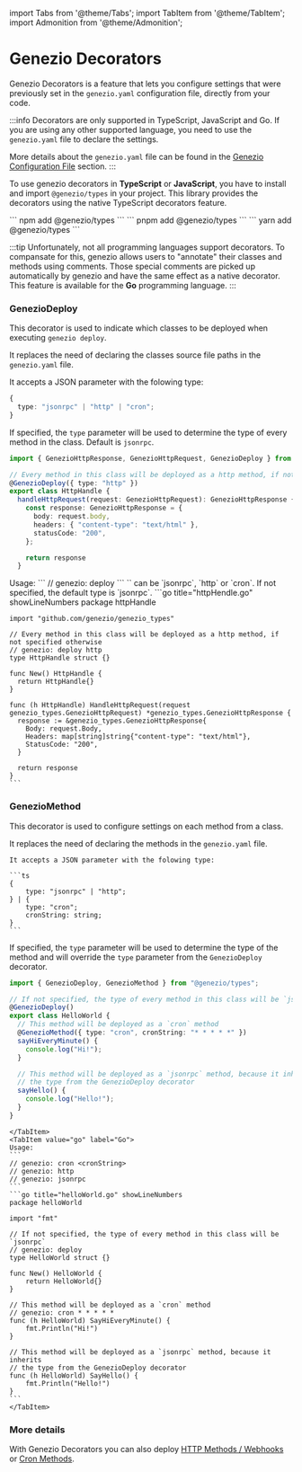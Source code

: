 import Tabs from '@theme/Tabs';
import TabItem from '@theme/TabItem';
import Admonition from '@theme/Admonition';

# Genezio Decorators

Genezio Decorators is a feature that lets you configure settings that were previously set in the `genezio.yaml` configuration file, directly from your code.

:::info
Decorators are only supported in TypeScript, JavaScript and Go. If you are using any other supported language, you need to use the `genezio.yaml` file to declare the settings.

More details about the `genezio.yaml` file can be found in the [Genezio Configuration File](/docs/project-structure/genezio-configuration-file) section.
:::

To use genezio decorators in **TypeScript** or **JavaScript**, you have to install and import `@genezio/types` in your project. This library provides the decorators using the native TypeScript decorators feature.

<Tabs>
  <TabItem className="tab-item" value="npm" label="npm">
    ```
    npm add @genezio/types
    ```
  </TabItem>
  <TabItem className="tab-item" value="pnpm" label="pnpm">
    ```
    pnpm add @genezio/types
    ```
  </TabItem>
  <TabItem  className="tab-item" value="yarn" label="yarn">
    ```
    yarn add @genezio/types
    ```
  </TabItem>
</Tabs>

:::tip
Unfortunately, not all programming languages support decorators. To compansate for this, genezio allows users to "annotate" their classes and methods using comments.
Those special comments are picked up automatically by genezio and have the same effect as a native decorator. This feature is available for the **Go** programming language.
:::

### GenezioDeploy

This decorator is used to indicate which classes to be deployed when executing `genezio deploy`.

It replaces the need of declaring the classes source file paths in the `genezio.yaml` file.

<Tabs groupId="languages">
  <TabItem value="ts" label="TypeScript">
It accepts a JSON parameter with the folowing type:

```ts
{
  type: "jsonrpc" | "http" | "cron";
}
```

If specified, the `type` parameter will be used to determine the type of every method in the class. Default is `jsonrpc`.

```ts title="index.ts" showLineNumbers
import { GenezioHttpResponse, GenezioHttpRequest, GenezioDeploy } from "@genezio/types";

// Every method in this class will be deployed as a http method, if not specified otherwise
@GenezioDeploy({ type: "http" })
export class HttpHandle {
  handleHttpRequest(request: GenezioHttpRequest): GenezioHttpResponse {
    const response: GenezioHttpResponse = {
      body: request.body,
      headers: { "content-type": "text/html" },
      statusCode: "200",
    };

    return response
  }
```

  </TabItem>
  <TabItem value="go" label="Go">
    Usage:
    ```
    // genezio: deploy <type>
    ```
    `<type>` can be `jsonrpc`, `http` or `cron`. If not specified, the default type is `jsonrpc`.
    ```go title="httpHendle.go" showLineNumbers
    package httpHandle

    import "github.com/genezio/genezio_types"

    // Every method in this class will be deployed as a http method, if not specified otherwise
    // genezio: deploy http
    type HttpHandle struct {}

    func New() HttpHandle {
      return HttpHandle{}
    }

    func (h HttpHandle) HandleHttpRequest(request genezio_types.GenezioHttpRequest) *genezio_types.GenezioHttpResponse {
      response := &genezio_types.GenezioHttpResponse{
        Body: request.Body,
        Headers: map[string]string{"content-type": "text/html"},
        StatusCode: "200",
      }

      return response
    }
    ```

  </TabItem>
</Tabs>

### GenezioMethod

This decorator is used to configure settings on each method from a class.

It replaces the need of declaring the methods in the `genezio.yaml` file.

<Tabs groupId="languages">
    <TabItem value="ts" label="TypeScript">

    It accepts a JSON parameter with the folowing type:

    ```ts
    {
        type: "jsonrpc" | "http";
    } | {
        type: "cron";
        cronString: string;
    }
    ```

If specified, the `type` parameter will be used to determine the type of the method and will override the `type` parameter from the `GenezioDeploy` decorator.

```ts title="index.ts" showLineNumbers
import { GenezioDeploy, GenezioMethod } from "@genezio/types";

// If not specified, the type of every method in this class will be `jsonrpc`
@GenezioDeploy()
export class HelloWorld {
  // This method will be deployed as a `cron` method
  @GenezioMethod({ type: "cron", cronString: "* * * * *" })
  sayHiEveryMinute() {
    console.log("Hi!");
  }

  // This method will be deployed as a `jsonrpc` method, because it inherits
  // the type from the GenezioDeploy decorator
  sayHello() {
    console.log("Hello!");
  }
}
```

    </TabItem>
    <TabItem value="go" label="Go">
    Usage:
    ```
    // genezio: cron <cronString>
    // genezio: http
    // genezio: jsonrpc
    ```
    ```go title="helloWorld.go" showLineNumbers
    package helloWorld

    import "fmt"

    // If not specified, the type of every method in this class will be `jsonrpc`
    // genezio: deploy
    type HelloWorld struct {}

    func New() HelloWorld {
        return HelloWorld{}
    }

    // This method will be deployed as a `cron` method
    // genezio: cron * * * * *
    func (h HelloWorld) SayHiEveryMinute() {
        fmt.Println("Hi!")
    }

    // This method will be deployed as a `jsonrpc` method, because it inherits
    // the type from the GenezioDeploy decorator
    func (h HelloWorld) SayHello() {
        fmt.Println("Hello!")
    }
    ```
    </TabItem>

</Tabs>

### More details

With Genezio Decorators you can also deploy [HTTP Methods / Webhooks](/docs/features/http-methods-webhooks) or [Cron Methods](/docs/features/cron-methods).
